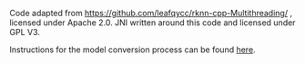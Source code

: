 Code adapted from https://github.com/leafqycc/rknn-cpp-Multithreading/ , licensed under Apache 2.0. JNI written around this code and licensed under GPL V3.

Instructions for the model conversion process can be found [here](https://docs.photonvision.org/en/latest/docs/objectDetection/opi.html#converting-custom-models).

